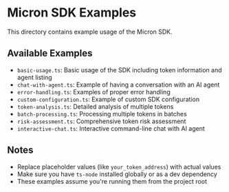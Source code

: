 # Micron SDK Examples

This directory contains example usage of the Micron SDK.

## Available Examples

- `basic-usage.ts`: Basic usage of the SDK including token information and agent listing
- `chat-with-agent.ts`: Example of having a conversation with an AI agent
- `error-handling.ts`: Examples of proper error handling
- `custom-configuration.ts`: Example of custom SDK configuration
- `token-analysis.ts`: Detailed analysis of multiple tokens
- `batch-processing.ts`: Processing multiple tokens in batches
- `risk-assessment.ts`: Comprehensive token risk assessment
- `interactive-chat.ts`: Interactive command-line chat with AI agent

## Notes

- Replace placeholder values (like `your_token_address`) with actual values
- Make sure you have `ts-node` installed globally or as a dev dependency
- These examples assume you're running them from the project root 